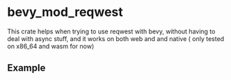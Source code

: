 # bevy_mod_reqwest

This crate helps when trying to use reqwest with bevy, without having to deal with async stuff, and it works on both web and and native
( only tested on x86_64 and wasm for now)




## Example

``` rust
